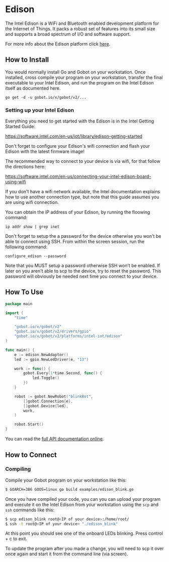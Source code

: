 # Edison

The Intel Edison is a WiFi and Bluetooth enabled development platform for the Internet of Things. It packs a robust set of features into its small size and supports a broad spectrum of I/O and software support.

For more info about the Edison platform click [here](http://www.intel.com/content/www/us/en/do-it-yourself/edison.html).

## How to Install

You would normally install Go and Gobot on your workstation. Once installed, cross compile your program on your workstation, transfer the final executable to your Intel Edison, and run the program on the Intel Edison itself as documented here.

```
go get -d -u gobot.io/x/gobot/v2/...
```

### Setting up your Intel Edison

Everything you need to get started with the Edison is in the Intel Getting Started Guide:

https://software.intel.com/en-us/iot/library/edison-getting-started

Don't forget to configure your Edison's wifi connection and flash your Edison with the latest firmware image!

The recommended way to connect to your device is via wifi, for that follow the directions here:

https://software.intel.com/en-us/connecting-your-intel-edison-board-using-wifi

If you don't have a wifi network available, the Intel documentation explains how to use another connection type, but note that this guide assumes you are using wifi connection.

You can obtain the IP address of your Edison, by running the floowing command:

```
ip addr show | grep inet
```

Don't forget to setup the a password for the device otherwise you won't be able to connect using SSH. From within the screen session, run the following command:

```
configure_edison --password
```

Note that you MUST setup a password otherwise SSH won't be enabled. If
later on you aren't able to scp to the device, try to reset the
password. This password will obviously be needed next time you connect to
your device.


## How To Use


```go
package main

import (
	"time"

	"gobot.io/x/gobot/v2"
	"gobot.io/x/gobot/v2/drivers/gpio"
	"gobot.io/x/gobot/v2/platforms/intel-iot/edison"
)

func main() {
	e := edison.NewAdaptor()
	led := gpio.NewLedDriver(e, "13")

	work := func() {
		gobot.Every(1*time.Second, func() {
			led.Toggle()
		})
	}

	robot := gobot.NewRobot("blinkBot",
		[]gobot.Connection{e},
		[]gobot.Device{led},
		work,
	)

	robot.Start()
}
```

You can read the [full API documentation online](http://godoc.org/gobot.io/x/gobot/v2).

## How to Connect

### Compiling

Compile your Gobot program on your workstation like this:

```bash
$ GOARCH=386 GOOS=linux go build examples/edison_blink.go
```

Once you have compiled your code, you can you can upload your program and execute it on the Intel Edison from your workstation using the `scp` and `ssh` commands like this:

```bash
$ scp edison_blink root@<IP of your device>:/home/root/
$ ssh -t root@<IP of your device> "./edison_blink"
```

At this point you should see one of the onboard LEDs blinking. Press control + c
to exit.

To update the program after you made a change, you will need to scp it
over once again and start it from the command line (via screen).
